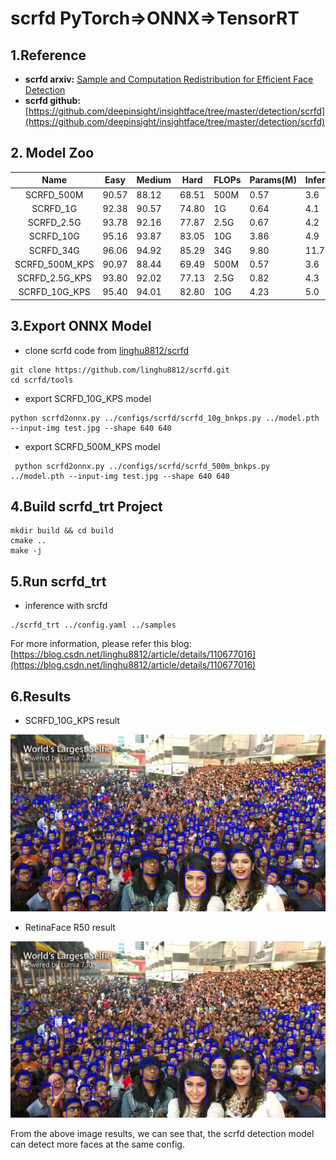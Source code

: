 # scrfd PyTorch=>ONNX=>TensorRT

## 1.Reference
- **scrfd arxiv:** [Sample and Computation Redistribution for Efficient Face Detection](https://arxiv.org/abs/2105.04714)
- **scrfd github:** [https://github.com/deepinsight/insightface/tree/master/detection/scrfd](https://github.com/deepinsight/insightface/tree/master/detection/scrfd)

## 2. Model Zoo

|      Name      | Easy  | Medium | Hard  | FLOPs | Params(M) | Infer(ms) | Link                                                         |
| :------------: | ----- | ------ | ----- | ----- | --------- | --------- | ------------------------------------------------------------ |
|   SCRFD_500M   | 90.57 | 88.12  | 68.51 | 500M  | 0.57      | 3.6       | [download](https://1drv.ms/u/s!AswpsDO2toNKqyYWxScdiTITY4TQ?e=DjXof9) |
|    SCRFD_1G    | 92.38 | 90.57  | 74.80 | 1G    | 0.64      | 4.1       | [download](https://1drv.ms/u/s!AswpsDO2toNKqyPVLI44ahNBsOMR?e=esPrBL) |
|   SCRFD_2.5G   | 93.78 | 92.16  | 77.87 | 2.5G  | 0.67      | 4.2       | [download](https://1drv.ms/u/s!AswpsDO2toNKqyTIXnzB1ujPq4th?e=5t1VNv) |
|   SCRFD_10G    | 95.16 | 93.87  | 83.05 | 10G   | 3.86      | 4.9       | [download](https://1drv.ms/u/s!AswpsDO2toNKqyUKwTiwXv2kaa8o?e=umfepO) |
|   SCRFD_34G    | 96.06 | 94.92  | 85.29 | 34G   | 9.80      | 11.7      | [download](https://1drv.ms/u/s!AswpsDO2toNKqyKZwFebVlmlOvzz?e=V2rqUy) |
| SCRFD_500M_KPS | 90.97 | 88.44  | 69.49 | 500M  | 0.57      | 3.6      | [download](https://1drv.ms/u/s!AswpsDO2toNKri_NDM0GIkPpkE2f?e=JkebJo) |
| SCRFD_2.5G_KPS | 93.80 | 92.02  | 77.13 | 2.5G  | 0.82      | 4.3       | [download](https://1drv.ms/u/s!AswpsDO2toNKqyGlhxnCg3smyQqX?e=A6Hufm) |
| SCRFD_10G_KPS  | 95.40 | 94.01  | 82.80 | 10G   | 4.23      | 5.0       | [download](https://1drv.ms/u/s!AswpsDO2toNKqycsF19UbaCWaLWx?e=F6i5Vm) |

## 3.Export ONNX Model
- clone scrfd code from [linghu8812/scrfd](https://github.com/linghu8812/scrfd)
```
git clone https://github.com/linghu8812/scrfd.git
cd scrfd/tools
```
- export SCRFD_10G_KPS model
```
python scrfd2onnx.py ../configs/scrfd/scrfd_10g_bnkps.py ../model.pth --input-img test.jpg --shape 640 640
```
- export SCRFD_500M_KPS model
```
 python scrfd2onnx.py ../configs/scrfd/scrfd_500m_bnkps.py ../model.pth --input-img test.jpg --shape 640 640
```

## 4.Build scrfd_trt Project
```
mkdir build && cd build
cmake ..
make -j
```

## 5.Run scrfd_trt
- inference with srcfd
```
./scrfd_trt ../config.yaml ../samples
```

For more information, please refer this blog: [https://blog.csdn.net/linghu8812/article/details/110677016](https://blog.csdn.net/linghu8812/article/details/110677016)

## 6.Results
- SCRFD_10G_KPS result

![](SCRFD_10G_KPS.jpg)

- RetinaFace R50 result

![](RetinaFace_R50.jpg)

From the above image results, we can see that, the scrfd detection model can detect more faces at the same config.
